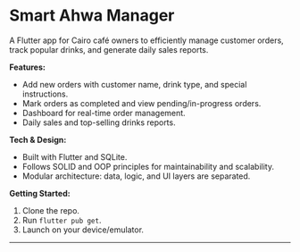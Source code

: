 # Smart Ahwa Manager

A Flutter app for Cairo café owners to efficiently manage customer orders, track popular drinks, and generate daily sales reports.

**Features:**
- Add new orders with customer name, drink type, and special instructions.
- Mark orders as completed and view pending/in-progress orders.
- Dashboard for real-time order management.
- Daily sales and top-selling drinks reports.

**Tech & Design:**
- Built with Flutter and SQLite.
- Follows SOLID and OOP principles for maintainability and scalability.
- Modular architecture: data, logic, and UI layers are separated.

**Getting Started:**
1. Clone the repo.
2. Run `flutter pub get`.
3. Launch on your device/emulator.

---